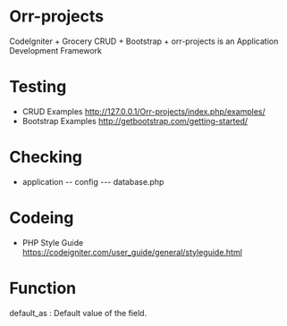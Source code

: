 # Orr-projects
CodeIgniter + Grocery CRUD + Bootstrap + orr-projects is an Application Development Framework﻿ 
# Testing
- CRUD Examples http://127.0.0.1/Orr-projects/index.php/examples/
- Bootstrap Examples http://getbootstrap.com/getting-started/
# Checking
- application
-- config
--- database.php
# Codeing
- PHP Style Guide https://codeigniter.com/user_guide/general/styleguide.html
# Function
default_as : Default value of the field.

